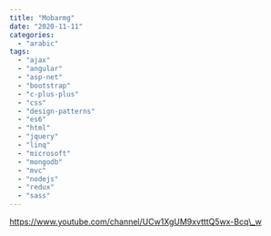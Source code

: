 ```yaml
---
title: "Mobarmg"
date: "2020-11-11"
categories: 
  - "arabic"
tags: 
  - "ajax"
  - "angular"
  - "asp-net"
  - "bootstrap"
  - "c-plus-plus"
  - "css"
  - "design-patterns"
  - "es6"
  - "html"
  - "jquery"
  - "linq"
  - "microsoft"
  - "mongodb"
  - "mvc"
  - "nodejs"
  - "redux"
  - "sass"
---
```


https://www.youtube.com/channel/UCw1XgUM9xvtttQ5wx-Bcq\_w
